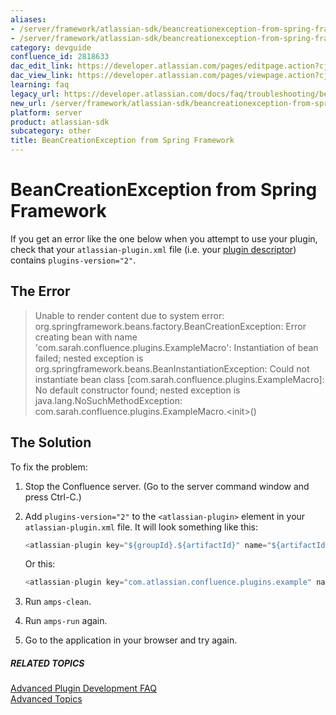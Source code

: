 ```yaml
---
aliases:
- /server/framework/atlassian-sdk/beancreationexception-from-spring-framework-2818633.html
- /server/framework/atlassian-sdk/beancreationexception-from-spring-framework-2818633.md
category: devguide
confluence_id: 2818633
dac_edit_link: https://developer.atlassian.com/pages/editpage.action?cjm=wozere&pageId=2818633
dac_view_link: https://developer.atlassian.com/pages/viewpage.action?cjm=wozere&pageId=2818633
learning: faq
legacy_url: https://developer.atlassian.com/docs/faq/troubleshooting/beancreationexception-from-spring-framework
new_url: /server/framework/atlassian-sdk/beancreationexception-from-spring-framework
platform: server
product: atlassian-sdk
subcategory: other
title: BeanCreationException from Spring Framework
---
```

# BeanCreationException from Spring Framework

If you get an error like the one below when you attempt to use your plugin, check that your `atlassian-plugin.xml` file (i.e. your [plugin descriptor](/server/framework/atlassian-sdk/configuring-the-plugin-descriptor)) contains `plugins-version="2"`.

## The Error

> Unable to render content due to system error: org.springframework.beans.factory.BeanCreationException: Error creating bean with name 'com.sarah.confluence.plugins.ExampleMacro': Instantiation of bean failed; nested exception is org.springframework.beans.BeanInstantiationException: Could not instantiate bean class \[com.sarah.confluence.plugins.ExampleMacro\]: No default constructor found; nested exception is java.lang.NoSuchMethodException: com.sarah.confluence.plugins.ExampleMacro.&lt;init&gt;()

## The Solution

To fix the problem:

1.  Stop the Confluence server. (Go to the server command window and press Ctrl-C.)
2.  Add `plugins-version="2"` to the `<atlassian-plugin>` element in your `atlassian-plugin.xml` file. It will look something like this:
    ``` javascript
    <atlassian-plugin key="${groupId}.${artifactId}" name="${artifactId}" plugins-version="2">
    ```

    Or this:
    ``` javascript
    <atlassian-plugin key="com.atlassian.confluence.plugins.example" name="Example Plugin" plugins-version="2">
    ```

3.  Run `amps-clean`.
4.  Run `amps-run` again.
5.  Go to the application in your browser and try again.

##### RELATED TOPICS

[Advanced Plugin Development FAQ](/server/framework/atlassian-sdk/advanced-plugin-development-faq)  
[Advanced Topics](/server/framework/atlassian-sdk/advanced-topics)





















































